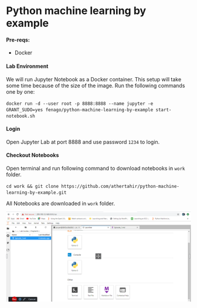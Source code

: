 # Python machine learning by example

#### Pre-reqs:
- Docker

#### Lab Environment
We will run Jupyter Notebook as a Docker container. This setup will take some time because of the size of the image. Run the following commands one by one:

`docker run -d --user root -p 8888:8888 --name jupyter -e GRANT_SUDO=yes fenago/python-machine-learning-by-example start-notebook.sh`

#### Login

Open Jupyter Lab at port 8888 and use password `1234` to login.

#### Checkout Notebooks

Open terminal and run following command to download notebooks in `work` folder.

`cd work && git clone https://github.com/athertahir/python-machine-learning-by-example.git`

All Notebooks are downloaded in `work` folder.

![](./terminal.png)
